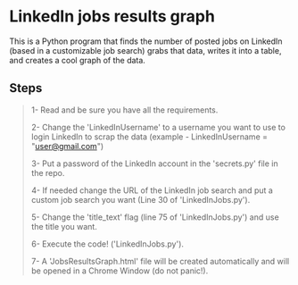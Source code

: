 # LinkedIn jobs results graph

This is a Python program that finds the number of posted jobs on LinkedIn (based in a customizable job search) grabs that data, writes it into a table, and creates a cool graph of the data.

## Steps

>1- Read and be sure you have all the requirements.
>
>2- Change the 'LinkedInUsername' to a username you want to use to login  LinkedIn to scrap the data (example - LinkedInUsername = "user@gmail.com")
>
>3- Put a password of the LinkedIn account in the 'secrets.py' file in the repo.
>
>4- If needed change the URL of the LinkedIn job search and put a custom job search you want (Line 30 of 'LinkedInJobs.py').
>
>5- Change the 'title_text' flag (line 75 of 'LinkedInJobs.py') and use the title you want.
>
>6- Execute the code! ('LinkedInJobs.py').
>
>7- A 'JobsResultsGraph.html' file will be created automatically and will be opened in a Chrome Window (do not panic!).
